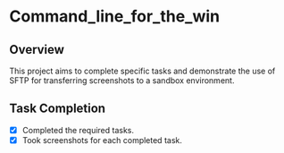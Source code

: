 # Command_line_for_the_win
## Overview
This project aims to complete specific tasks and demonstrate the use of SFTP for transferring screenshots to a sandbox environment.

## Task Completion
- [x] Completed the required tasks.
- [x] Took screenshots for each completed task.
